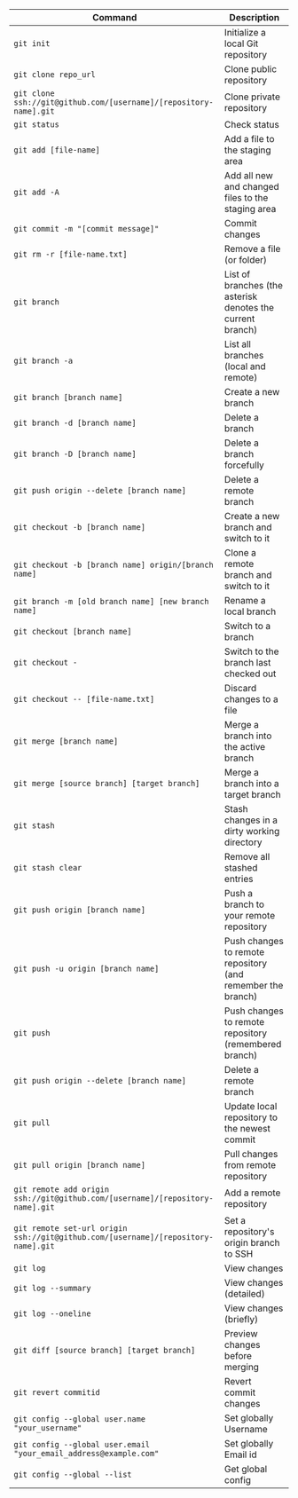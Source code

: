 
| Command                                                                           | Description                                                 |
| --------------------------------------------------------------------------------- | ----------------------------------------------------------- |
| `git init`                                                                        | Initialize a local Git repository                           |
| `git clone repo_url`                                                              | Clone public repository                                     |
| `git clone ssh://git@github.com/[username]/[repository-name].git`                 | Clone private repository                                    |
| `git status`                                                                      | Check status                                                |
| `git add [file-name]`                                                             | Add a file to the staging area                              |
| `git add -A`                                                                      | Add all new and changed files to the staging area           |
| `git commit -m "[commit message]"`                                                | Commit changes                                              |
| `git rm -r [file-name.txt]`                                                       | Remove a file (or folder)                                   |
| `git branch`                                                                      | List of branches (the asterisk denotes the current branch)  |
| `git branch -a`                                                                   | List all branches (local and remote)                        |
| `git branch [branch name]`                                                        | Create a new branch                                         |
| `git branch -d [branch name]`                                                     | Delete a branch                                             |
| `git branch -D [branch name]`                                                     | Delete a branch forcefully                                  |
| `git push origin --delete [branch name]`                                          | Delete a remote branch                                      |
| `git checkout -b [branch name]`                                                   | Create a new branch and switch to it                        |
| `git checkout -b [branch name] origin/[branch name]`                              | Clone a remote branch and switch to it                      |
| `git branch -m [old branch name] [new branch name]`                               | Rename a local branch                                       |
| `git checkout [branch name]`                                                      | Switch to a branch                                          |
| `git checkout -`                                                                  | Switch to the branch last checked out                       |
| `git checkout -- [file-name.txt]`                                                 | Discard changes to a file                                   |
| `git merge [branch name]`                                                         | Merge a branch into the active branch                       |
| `git merge [source branch] [target branch]`                                       | Merge a branch into a target branch                         |
| `git stash`                                                                       | Stash changes in a dirty working directory                  |
| `git stash clear`                                                                 | Remove all stashed entries                                  |
| `git push origin [branch name]`                                                   | Push a branch to your remote repository                     |
| `git push -u origin [branch name]`                                                | Push changes to remote repository (and remember the branch) |
| `git push`                                                                        | Push changes to remote repository (remembered branch)       |
| `git push origin --delete [branch name]`                                          | Delete a remote branch                                      |
| `git pull`                                                                        | Update local repository to the newest commit                |
| `git pull origin [branch name]`                                                   | Pull changes from remote repository                         |
| `git remote add origin ssh://git@github.com/[username]/[repository-name].git`     | Add a remote repository                                     |
| `git remote set-url origin ssh://git@github.com/[username]/[repository-name].git` | Set a repository's origin branch to SSH                     |
| `git log`                                                                         | View changes                                                |
| `git log --summary`                                                               | View changes (detailed)                                     |
| `git log --oneline`                                                               | View changes (briefly)                                      |
| `git diff [source branch] [target branch]`                                        | Preview changes before merging                              |
| `git revert commitid`                                                             | Revert commit changes                                       |
| `git config --global user.name "your_username"`                                   | Set globally Username                                       |
| `git config --global user.email "your_email_address@example.com"`                 | Set globally Email id                                       |
| `git config --global --list`                                                      | Get global config                                           |